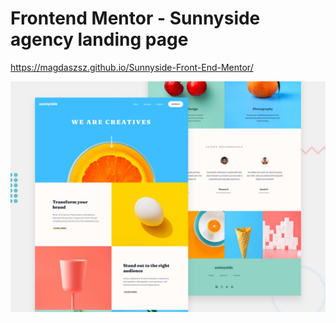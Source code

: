 # Frontend Mentor - Sunnyside agency landing page

https://magdaszsz.github.io/Sunnyside-Front-End-Mentor/

![Design preview for the Sunnyside agency landing page coding challenge](./design/desktop-preview.jpg)

